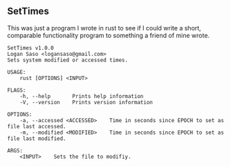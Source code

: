 ## SetTimes

This was just a program I wrote in rust to see if I could write a short, comparable functionality program to something a friend of mine wrote.

```
SetTimes v1.0.0
Logan Saso <logansaso@gmail.com>
Sets system modified or accessed times.

USAGE:
    rust [OPTIONS] <INPUT>

FLAGS:
    -h, --help       Prints help information
    -V, --version    Prints version information

OPTIONS:
    -a, --accessed <ACCESSED>    Time in seconds since EPOCH to set as file last accessed.
    -m, --modified <MODIFIED>    Time in seconds since EPOCH to set as file last modified.

ARGS:
    <INPUT>    Sets the file to modifiy.
```
